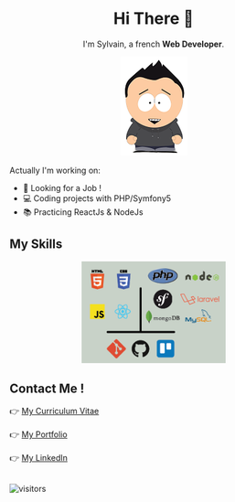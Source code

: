 
<h1 align=center>Hi There 👋</h1>

<p align=center>
  I'm Sylvain, a french <strong>Web Developer</strong>.
</p>

<p align=center>
<img src="https://github.com/S2LF/S2LF/blob/master/moi.png"></img>
</p>

Actually I'm working on: 

* :briefcase: Looking for a Job !
* :computer: Coding projects with PHP/Symfony5
* :books: Practicing ReactJs & NodeJs

## My Skills
<p align=center>
<img src="https://github.com/S2LF/S2LF/blob/master/image.png" width="50%"></img>
</p>

## Contact Me !

:point_right: [My Curriculum Vitae](CVSylvainALLAIN.pdf)<br><br>
:point_right: [My Portfolio](https://www.sylvainallain.fr)<br><br>
:point_right: [My LinkedIn](https://www.linkedin.com/in/sylvain-allain)<br><br>

![visitors](https://visitor-badge.glitch.me/badge?page_id=S2LF.S2LF)

<!--
## My Projects

:point_right: **Portfolio** : [sylvainallain.fr](https://www.sylvainallain.fr)
<p align=center>
<img src="https://github.com/S2LF/S2LF/blob/master/MonSite.png" width="50%"></img>
</p>

:point_right: **Tof'Box** : [tofbox.sylvainallain.fr](https://www.tofbox.sylvainallain.fr)
<p align=center>
<img src="https://github.com/S2LF/S2LF/blob/master/tofbox.png" width="50%"></img>
</p>

:point_right: **Joël ALLAIN Photos** : [joelallainphotos.fr](https://joelallainphotos.fr)
<p align=center>
<img src="https://github.com/S2LF/S2LF/blob/master/joelallainphotos.png" width="50%"></img>
</p>
-->

<!--
**S2LF/S2LF** is a ✨ _special_ ✨ repository because its `README.md` (this file) appears on your GitHub profile.

Here are some ideas to get you started:

- 🔭 I’m currently working on ...
- 🌱 I’m currently learning ...
- 👯 I’m looking to collaborate on ...
- 🤔 I’m looking for help with ...
- 💬 Ask me about ...
- 📫 How to reach me: ...
- 😄 Pronouns: ...
- ⚡ Fun fact: ...
-->
